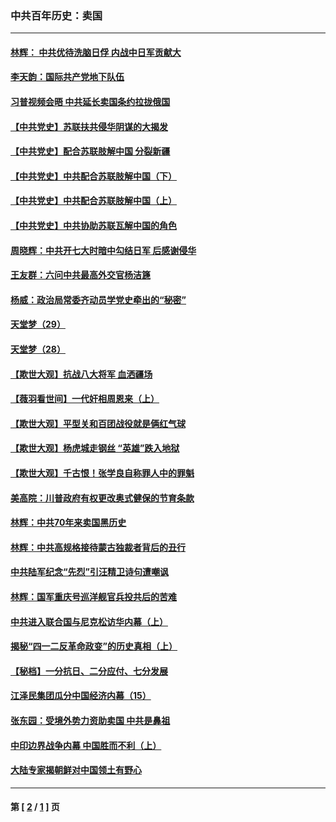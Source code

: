 ### 中共百年历史：卖国
---
#### [林辉： 中共优待洗脑日俘 内战中日军贡献大](../../pages/nf1176117/n13624644.md?07300430) 
#### [李天韵：国际共产党地下队伍](../../pages/nf1176117/n13611808.md?07300430) 
#### [习普视频会晤 中共延长卖国条约拉拢俄国](../../pages/nf1176117/n13060971.md?07300430) 
#### [【中共党史】苏联扶共侵华阴谋的大揭发](../../pages/nf1176117/n13056050.md?07300430) 
#### [【中共党史】配合苏联肢解中国 分裂新疆](../../pages/nf1176117/n13040700.md?07300430) 
#### [【中共党史】中共配合苏联肢解中国（下）](../../pages/nf1176117/n13035660.md?07300430) 
#### [【中共党史】中共配合苏联肢解中国（上）](../../pages/nf1176117/n13030262.md?07300430) 
#### [【中共党史】中共协助苏联瓦解中国的角色](../../pages/nf1176117/n13018109.md?07300430) 
#### [周晓辉：中共开七大时暗中勾结日军 后感谢侵华](../../pages/nf1176117/n12921960.md?07300430) 
#### [王友群：六问中共最高外交官杨洁篪](../../pages/nf1176117/n12836495.md?07300430) 
#### [杨威：政治局常委齐动员学党史牵出的“秘密”](../../pages/nf1176117/n12764642.md?07300430) 
#### [天堂梦（29）](../../pages/nf1176117/n12408465.md?07300430) 
#### [天堂梦（28）](../../pages/nf1176117/n12408309.md?07300430) 
#### [【欺世大观】抗战八大将军 血洒疆场](../../pages/nf1176117/n12357044.md?07300430) 
#### [【薇羽看世间】一代奸相周恩来（上）](../../pages/nf1176117/n12401109.md?07300430) 
#### [【欺世大观】平型关和百团战役就是俩红气球](../../pages/nf1176117/n12359157.md?07300430) 
#### [【欺世大观】杨虎城走钢丝 “英雄”跌入地狱](../../pages/nf1176117/n12358840.md?07300430) 
#### [【欺世大观】千古恨！张学良自称罪人中的罪魁](../../pages/nf1176117/n12358629.md?07300430) 
#### [美高院：川普政府有权更改奥式健保的节育条款](../../pages/nf1176117/n12242171.md?07300430) 
#### [林辉：中共70年来卖国黑历史](../../pages/nf1176117/n11552181.md?07300430) 
#### [林辉：中共高规格接待蒙古独裁者背后的丑行](../../pages/nf1176117/n11225005.md?07300430) 
#### [中共陆军纪念“先烈”引汪精卫诗句遭嘲讽](../../pages/nf1176117/n11153345.md?07300430) 
#### [林辉：国军重庆号巡洋舰官兵投共后的苦难](../../pages/nf1176117/n10997801.md?07300430) 
#### [中共进入联合国与尼克松访华内幕（上）](../../pages/nf1176117/n10138788.md?07300430) 
#### [揭秘“四一二反革命政变”的历史真相（上）](../../pages/nf1176117/n9996650.md?07300430) 
#### [【秘档】一分抗日、二分应付、七分发展](../../pages/nf1176117/n9331484.md?07300430) 
#### [江泽民集团瓜分中国经济内幕（15）](../../pages/nf1176117/n9268584.md?07300430) 
#### [张东园：受境外势力资助卖国 中共是鼻祖](../../pages/nf1176117/n9272480.md?07300430) 
#### [中印边界战争内幕 中国胜而不利（上）](../../pages/nf1176117/n9252458.md?07300430) 
#### [大陆专家揭朝鲜对中国领土有野心](../../pages/nf1176117/n9074056.md?07300430) 

---
#### 第 [ [2](./2.md?07300430) / [1](./1.md?07300430) ] 页

